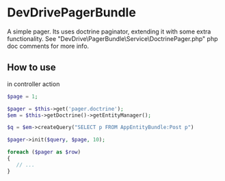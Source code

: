 DevDrivePagerBundle
===================

A simple pager. Its uses doctrine paginator, extending it with some extra functionality.
See "DevDrive\PagerBundle\Service\DoctrinePager.php"  php doc comments for more info.

How to use
----------

in controller action
```php
$page = 1;

$pager = $this->get('pager.doctrine');
$em = $this->getDoctrine()->getEntityManager();

$q = $em->createQuery("SELECT p FROM AppEntityBundle:Post p")

$pager->init($query, $page, 10);

foreach ($pager as $row)
{
   // ...
}
```